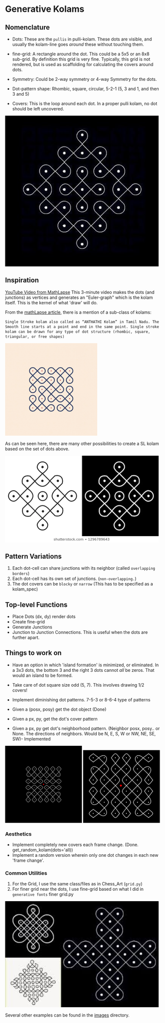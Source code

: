 # Generative Kolams


## Nomenclature

- Dots: These are the `pullis` in pulli-kolam. These dots are visible, and usually the kolam-line goes *around* these without touching them.

- fine-grid: A rectangle around the dot. This could be a 5x5 or an 8x8 sub-grid. By definition this grid is very fine. Typically, this grid is not rendered, but is used as scaffolding for calculating the covers around dots.

- Symmetry: Could be 2-way symmetry or 4-way Symmetry for the dots.

- Dot-pattern shape: Rhombic, square, circular, 5-2-1 (5, 3 and 1, and then 3 and 5)

- Covers: This is the loop around each dot. In a proper pulli kolam, no dot should be left uncovered.

<img src="images/dots_1.jpeg" width="500">

## Inspiration
[YouTube Video from MathLapse](https://youtu.be/a0n14YSIFyU)
This 3-minute video makes the dots (and junctions) as vertices and generates an "Euler-graph" which is the kolam itself. This is the kernel of what 'draw' will do.

From the [mathLapse article](https://imaginary.org/film/mathlapse-math-art-south-indian-traditional-art-suzhi-kolam), there is a mention of a sub-class of kolams:

    Single Stroke kolam also called as “ANTHATHI Kolam” in Tamil Nadu. The Smooth line starts at a point and end in the same point. Single stroke kolam can be drawn for any type of dot structure (rhombic, square, triangular, or free shapes)

<img src="images/single_line.jpg" width="300">

As can be seen here, there are many other possibilities to create a SL kolam based on the set of dots above.

<img src="images/lines-dots-circles-indian-traditional-260nw-1296789643.webp" width="500">


## Pattern Variations
1. Each dot-cell can share junctions with its neighbor (called `overlapping borders`)
2. Each dot-cell has its own set of junctions. (`non-overlapping.`)
3. The dot covers can be `blocky` or `narrow` (This has to be specified as a kolam_spec)

## Top-level Functions

- Place Dots (dx, dy) render dots
- Create fine-grid
- Generate Junctions
- Junction to Junction Connections. This is useful when the dots are further apart.


## Things to work on
- Have an option in which 'island formation' is minimized, or eliminated. In a 3x3 dots, the bottom 3 and the right 3 dots cannot *all* be zeros. That would an island to be formed.

- Take care of dot square size odd (5, 7). This involves drawing 1/2 covers!
- Implement diminishing dot patterns. 7-5-3 or 8-6-4 type of patterns
- Given a (posx, posy) get the dot object (Done)
- Given a px, py, get the dot's cover pattern 
- Given a px, py get dot's neighborhood pattern. (Neighbor posx, posy.. or None. The directions of neighbors. Would be N, E, S, W or NW, NE, SE, SW)- Implemented


<img src="images/k1.png" width="250">
<img src="images/k2_one_loop.png" width="250">

### Aesthetics
- Implement completely new covers each frame change. (Done. get_random_kolam(dots='all))
- Implement a random version wherein only one dot changes in each new 'frame change'.


### Common Utilities
1. For the Grid, I use the same class/files as in Chess_Art (`grid.py`)
2. For finer grid near the dots, I use fine-grid based on what I did in `generative fonts` finer grid.py

<img src="images/inspiration.jpg" width="500">

Several other examples can be found in the [images](images/) directory.
